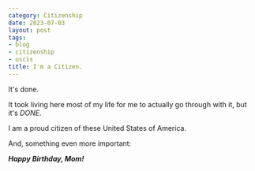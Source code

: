 ```yaml
---
category: Citizenship
date: 2023-07-03
layout: post
tags:
- blog
- citizenship
- uscis
title: I'm a Citizen.
---
```


It's done.

It took living here most of my life for me to actually go through with it, but it's *DONE*.

I am a proud citizen of these United States of America.

And, something even more important:

***Happy Birthday, Mom!***
